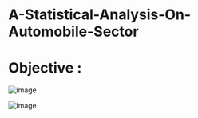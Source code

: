 # A-Statistical-Analysis-On-Automobile-Sector
# Objective : 
![image](https://github.com/user-attachments/assets/25c05248-5985-4541-9da0-2e60f1955d73)

![image](https://github.com/user-attachments/assets/a8e6ea15-c3de-478e-bbab-5006f95ed93d)
